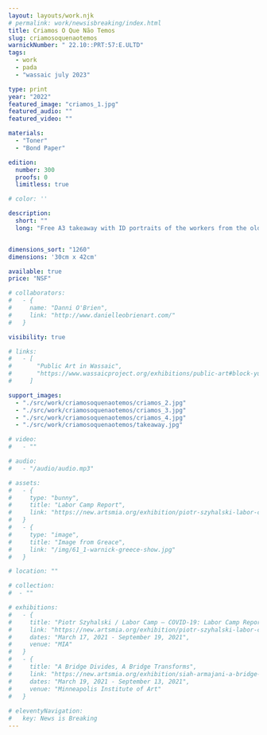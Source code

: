 ```yaml
---
layout: layouts/work.njk
# permalink: work/newsisbreaking/index.html
title: Criamos O Que Não Temos
slug: criamosoquenaotemos
warnickNumber: " 22.10::PRT:57:E.ULTD"
tags:
  - work
  - pada
  - "wassaic july 2023"

type: print
year: "2022"
featured_image: "criamos_1.jpg"
featured_audio: ""
featured_video: ""

materials: 
  - "Toner"
  - "Bond Paper"

edition: 
  number: 300
  proofs: 0
  limitless: true

# color: ''

description:
  short: ""
  long: "Free A3 takeaway with ID portraits of the workers from the old Companhia União Fabril (CUF) industrial park. These images where sourced from the CUF museum. The phrase surrounding the workers is a play on the company's motto, created by founder Alfredo da Silva \"What the country doesn’t have CUF creates.\" The new motto translates to \"what we don't have we create\" or \"we create what we don't have\" depending on where one starts reading."


dimensions_sort: "1260"
dimensions: '30cm x 42cm'

available: true
price: "NSF"

# collaborators:
#   - {
#     name: "Danni O'Brien",
#     link: "http://www.danielleobrienart.com/"
#   }

visibility: true

# links:
#   - [
#       "Public Art in Wassaic",
#       "https://www.wassaicproject.org/exhibitions/public-art#block-yui_3_17_2_1_1635259463800_75918",
#     ]

support_images: 
  - "./src/work/criamosoquenaotemos/criamos_2.jpg"
  - "./src/work/criamosoquenaotemos/criamos_3.jpg"
  - "./src/work/criamosoquenaotemos/criamos_4.jpg"
  - "./src/work/criamosoquenaotemos/takeaway.jpg"

# video:
#   - ""

# audio:
#   - "/audio/audio.mp3"

# assets: 
#   - {
#     type: "bunny",
#     title: "Labor Camp Report",
#     link: "https://new.artsmia.org/exhibition/piotr-szyhalski-labor-camp-covid-19-labor-camp-report"
#   }
#   - {
#     type: "image",
#     title: "Image from Greace",
#     link: "/img/61_1-warnick-greece-show.jpg"
#   }

# location: ""

# collection:
#  - ""

# exhibitions:
#   - {
#     title: "Piotr Szyhalski / Labor Camp – COVID-19: Labor Camp Report",
#     link: "https://new.artsmia.org/exhibition/piotr-szyhalski-labor-camp-covid-19-labor-camp-report",
#     dates: "March 17, 2021 - September 19, 2021",
#     venue: "MIA"
#   }
#   - {
#     title: "A Bridge Divides, A Bridge Transforms",
#     link: "https://new.artsmia.org/exhibition/siah-armajani-a-bridge-divides-a-bridge-transforms",
#     dates: "March 19, 2021 - September 13, 2021",
#     venue: "Minneapolis Institute of Art"
#   }
  
# eleventyNavigation:
#   key: News is Breaking
---
```


